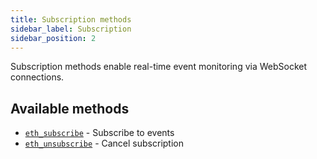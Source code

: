 ```yaml
---
title: Subscription methods
sidebar_label: Subscription
sidebar_position: 2
---
```


Subscription methods enable real-time event monitoring via WebSocket connections.

## Available methods

- [`eth_subscribe`](./eth_subscribe.mdx) - Subscribe to events
- [`eth_unsubscribe`](./eth_unsubscribe.mdx) - Cancel subscription
